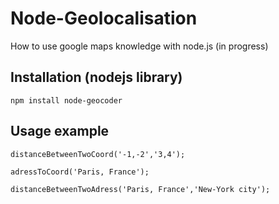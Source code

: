 Node-Geolocalisation
====================
How to use google maps knowledge with node.js (in progress) 

## Installation (nodejs library)

    npm install node-geocoder

## Usage example

```
distanceBetweenTwoCoord('-1,-2','3,4');
```
```
adressToCoord('Paris, France');
```
```
distanceBetweenTwoAdress('Paris, France','New-York city');
```
